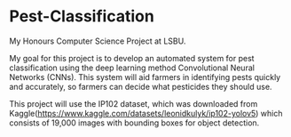 # Pest-Classification

My Honours Computer Science Project at LSBU.

My goal for this project is to develop an automated system for pest classification using the deep learning method Convolutional Neural Networks (CNNs). This system will aid farmers in identifying pests quickly and accurately, so farmers can decide what pesticides they should use.

This project will use the IP102 dataset, which was downloaded from Kaggle(https://www.kaggle.com/datasets/leonidkulyk/ip102-yolov5) which consists of 19,000 images with bounding boxes for object detection.
